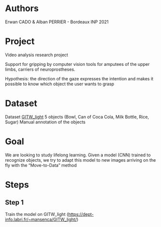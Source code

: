 # Authors
Erwan CADO & Alban PERRIER - Bordeaux INP 2021

# Project
Video analysis research project

Support for gripping by computer vision tools for amputees of the upper limbs, carriers of neuroprostheses.

Hypothesis: the direction of the gaze expresses the intention and makes it possible to know which object the user wants to grasp 

# Dataset
Dataset [GITW_light](https://drive.google.com/drive/folders/1-COL_pTAUgSaK2Wntn_4ckhsCrLkzhhF?usp=sharing)
5 objects (Bowl, Can of Coca Cola, Milk Bottle, Rice, Sugar)
Manual annotation of the objects

# Goal
We are looking to study lifelong learning.
Given a model (CNN) trained to recognize objects, we try to adapt this model to new images arriving on the fly with the “Move-to-Data” method 

# Steps
## Step 1
Train the model on GITW_light (https://dept-info.labri.fr/~mansenca/GITW_light/)



